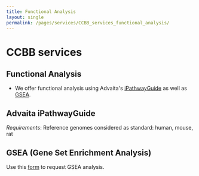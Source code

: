 ```yaml
---
title: Functional Analysis
layout: single
permalink: /pages/services/CCBB_services_functional_analysis/
---
```


# CCBB services

## Functional Analysis

* We offer functional analysis using Advaita's [iPathwayGuide](https://advaitabio.com/bioinformatics/ipathwayguide/) as well as [GSEA](https://www.gsea-msigdb.org/gsea/index.jsp).


## Advaita iPathwayGuide

*Requirements*:
Reference genomes considered as standard: human, mouse, rat

## GSEA (Gene Set Enrichment Analysis) 

Use this [form](https://docs.google.com/forms/d/1eUos4nvPuahBiz65t2YHCKOz8URDepr0a0BkV7d8ES8/edit)  to request GSEA analysis. 








